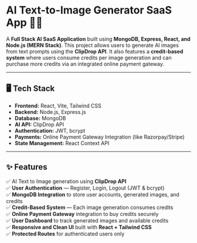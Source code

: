 # AI Text-to-Image Generator SaaS App 🚀🎨

A **Full Stack AI SaaS Application** built using **MongoDB, Express, React, and Node.js (MERN Stack)**. This project allows users to generate AI images from text prompts using the **ClipDrop API**. It also features a **credit-based system** where users consume credits per image generation and can purchase more credits via an integrated online payment gateway.

---

## 🖥️ Tech Stack

- **Frontend:** React, Vite, Tailwind CSS
- **Backend:** Node.js, Express.js
- **Database:** MongoDB
- **AI API:** ClipDrop API
- **Authentication:** JWT, bcrypt
- **Payments:** Online Payment Gateway Integration (like Razorpay/Stripe)
- **State Management:** React Context API

---

## ✨ Features

✅ AI Text to Image generation using **ClipDrop API**  
✅ **User Authentication** — Register, Login, Logout (JWT & bcrypt)  
✅ **MongoDB Integration** to store user accounts, generated images, and credits  
✅ **Credit-Based System** — Each image generation consumes credits  
✅ **Online Payment Gateway** integration to buy credits securely  
✅ **User Dashboard** to track generated images and available credits  
✅ **Responsive and Clean UI** built with **React + Tailwind CSS**  
✅ **Protected Routes** for authenticated users only  



